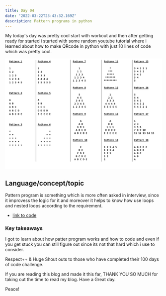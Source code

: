 ```yaml
---
title: Day 04
date: "2022-03-22T23:43:32.169Z"
description: Pattern programs in python
---
```


My today's day was pretty cool start with workout and then after getting ready for started i started with some random youtube tutorial where i learned about how to make QRcode in python with just 10 lines of code which was pretty cool.

![coding](./Pattern.png)

## Language/concept/topic

Pattern program is something which is more often asked in interview, since it improvess the logic for it and moreover it helps to know how use loops and nested loops according to the requirement.

- [link to code](https://github.com/jay-2000/lip.py/tree/main/pattern)

### Key takeaways

I got to learn about how patter program works and how to code and even if you get stuck you can still figure out since its not that hard which i use to consider.




Respect++ & Huge Shout outs to those who have completed their 100 days of code challenge.

If you are reading this blog and made it this far, THANK YOU SO MUCH for taking out the time to read my blog. Have a Great day.

Peace!